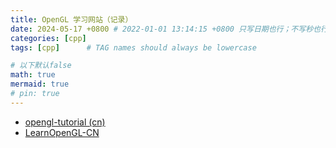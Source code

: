 ```yaml
---
title: OpenGL 学习网站（记录）
date: 2024-05-17 +0800 # 2022-01-01 13:14:15 +0800 只写日期也行；不写秒也行；这样也行 2022-03-09T00:55:42+08:00
categories: [cpp]
tags: [cpp]      # TAG names should always be lowercase

# 以下默认false
math: true
mermaid: true
# pin: true
---
```


- [opengl-tutorial (cn)](https://www.opengl-tutorial.org/cn/)
- [LearnOpenGL-CN](https://learnopengl-cn.readthedocs.io/zh/latest/)
